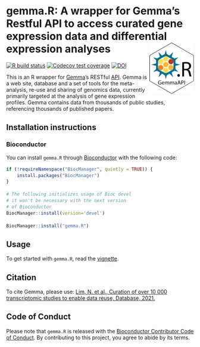 
# gemma.R: A wrapper for Gemma’s Restful API to access curated gene expression data and differential expression analyses <img src='man/figures/logo.png' align="right" height="138" />

<!-- badges: start -->

[![R build
status](https://github.com/PavlidisLab/gemma.R/workflows/R-CMD-check-bioc/badge.svg)](https://github.com/PavlidisLab/gemma.R/actions)
[![Codecov test
coverage](https://codecov.io/gh/PavlidisLab/gemma.R/branch/master/graph/badge.svg)](https://codecov.io/gh/PavlidisLab/gemma.R?branch=master)
[![DOI](https://img.shields.io/badge/doi-10.1093/database/baab006-yellow.svg)](https://doi.org/10.1093/database/baab006)
<!-- badges: end -->

This is an R wrapper for [Gemma](http://gemma.msl.ubc.ca)’s RESTful
[API](https://gemma.msl.ubc.ca/rest/v2/). Gemma is a web site, database
and a set of tools for the meta-analysis, re-use and sharing of genomics
data, currently primarily targeted at the analysis of gene expression
profiles. Gemma contains data from thousands of public studies,
referencing thousands of published papers.

## Installation instructions

### Bioconductor

You can install `gemma.R` through
[Bioconductor](http://bioconductor.org/) with the following code:

``` r
if (!requireNamespace("BiocManager", quietly = TRUE)) {
    install.packages("BiocManager")
}

# The following initializes usage of Bioc devel
# it won't be necessary with the next version
# of Bioconductor
BiocManager::install(version='devel')

BiocManager::install("gemma.R")
```

## Usage

To get started with `gemma.R`, read the
[vignette](https://pavlidislab.github.io/gemma.R/articles/gemma.R.html).

## Citation

To cite Gemma, please use: [Lim, N. et al., Curation of over 10 000
transcriptomic studies to enable data reuse, Database,
2021.](https://doi.org/10.1093/database/baab006)

## Code of Conduct

Please note that `gemma.R` is released with the [Bioconductor
Contributor Code of
Conduct](http://bioconductor.org/about/code-of-conduct/). By
contributing to this project, you agree to abide by its terms.
